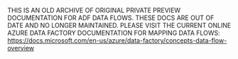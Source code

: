 THIS IS AN OLD ARCHIVE OF ORIGINAL PRIVATE PREVIEW DOCUMENTATION FOR ADF DATA FLOWS. THESE DOCS ARE OUT OF DATE AND NO LONGER MAINTAINED. PLEASE VISIT THE CURRENT ONLINE AZURE DATA FACTORY DOCUMENTATION FOR MAPPING DATA FLOWS: https://docs.microsoft.com/en-us/azure/data-factory/concepts-data-flow-overview 
